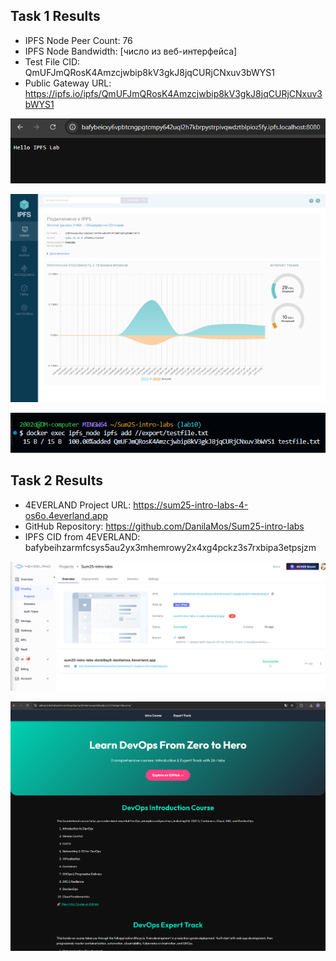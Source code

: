 ## Task 1 Results
- IPFS Node Peer Count: 76
- IPFS Node Bandwidth: [число из веб-интерфейса]
- Test File CID: QmUFJmQRosK4Amzcjwbip8kV3gkJ8jqCURjCNxuv3bWYS1
- Public Gateway URL: https://ipfs.io/ipfs/QmUFJmQRosK4Amzcjwbip8kV3gkJ8jqCURjCNxuv3bWYS1

![localhost](screenshots/localhost.png)

![IPFS](screenshots/IPFS.png)

![bash](screenshots/bash.png)

## Task 2 Results
- 4EVERLAND Project URL: https://sum25-intro-labs-4-os6o.4everland.app
- GitHub Repository: https://github.com/DanilaMos/Sum25-intro-labs
- IPFS CID from 4EVERLAND: bafybeihzarmfcsys5au2yx3mhemrowy2x4xg4pckz3s7rxbipa3etpsjzm

![4ever](screenshots/4ever.png)

![website](screenshots/website.png)
